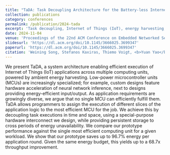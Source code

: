 ```yaml
---
title: "TaDA: Task Decoupling Architecture for the Battery-less Internet of Things"
collection: publications
category: conferences
permalink: /publication/2024-tada
excerpt: 'Task decoupling, Internet of Things (IoT), energy harvesting, intermittent computing <br><b>SenSys is a top conference in wireless sensors</b>'
date: 2024-11-04
venue: 'Proceedings of the 22nd ACM Conference on Embedded Networked Sensor Systems (SenSys)'
slidesurl: 'https://dl.acm.org/doi/10.1145/3666025.3699347'
paperurl: 'https://dl.acm.org/doi/10.1145/3666025.3699347'
citation: 'Weining Song, Stefanos Kaxiras, Thiemo Voigt, <b>Yuan Yao</b>, and Luca Mottola. 2024. TaDA: Task Decoupling Architecture for the Battery-less Internet of Things. In Proceedings of the 22nd ACM Conference on Embedded Networked Sensor Systems (SenSys). Association for Computing Machinery, New York, NY, USA, 409–421. https://doi.org/10.1145/3666025.3699347'
---
```

We present TaDA, a system architecture enabling efficient execution of Internet of Things (IoT) applications across multiple computing units, powered by ambient energy harvesting. Low-power microcontroller units (MCUs) are increasingly specialized; for example, custom designs feature hardware acceleration of neural network inference, next to designs providing energy-efficient input/output. As application requirements are growingly diverse, we argue that no single MCU can efficiently fulfill them. TaDA allows programmers to assign the execution of different slices of the application logic to the most efficient MCU for the job. We achieve this by decoupling task executions in time and space, using a special-purpose hardware interconnect we design, while providing persistent storage to cross periods of energy unavailability. We compare our prototype performance against the single most efficient computing unit for a given workload. We show that our prototype saves up to 96.7% energy per application round. Given the same energy budget, this yields up to a 68.7x throughput improvement.
